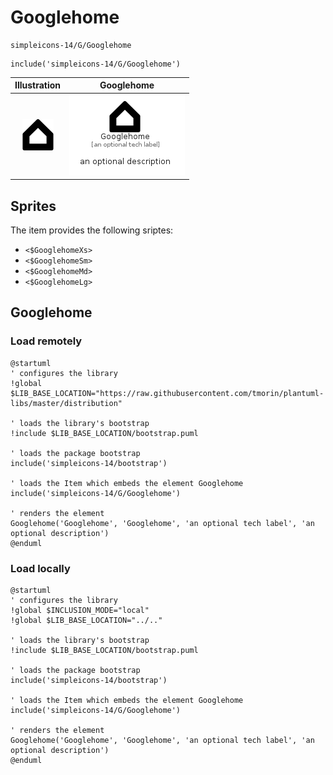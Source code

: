 # Googlehome


```text
simpleicons-14/G/Googlehome
```

```text
include('simpleicons-14/G/Googlehome')
```



| Illustration | Googlehome |
| :---: | :---: |
| ![illustration for Illustration](../../simpleicons-14/G/Googlehome.png) | ![illustration for Googlehome](../../simpleicons-14/G/Googlehome.Local.png) |



## Sprites
The item provides the following sriptes:

- `<$GooglehomeXs>`
- `<$GooglehomeSm>`
- `<$GooglehomeMd>`
- `<$GooglehomeLg>`





## Googlehome

### Load remotely
```plantuml
@startuml
' configures the library
!global $LIB_BASE_LOCATION="https://raw.githubusercontent.com/tmorin/plantuml-libs/master/distribution"

' loads the library's bootstrap
!include $LIB_BASE_LOCATION/bootstrap.puml

' loads the package bootstrap
include('simpleicons-14/bootstrap')

' loads the Item which embeds the element Googlehome
include('simpleicons-14/G/Googlehome')

' renders the element
Googlehome('Googlehome', 'Googlehome', 'an optional tech label', 'an optional description')
@enduml
```

### Load locally
```plantuml
@startuml
' configures the library
!global $INCLUSION_MODE="local"
!global $LIB_BASE_LOCATION="../.."

' loads the library's bootstrap
!include $LIB_BASE_LOCATION/bootstrap.puml

' loads the package bootstrap
include('simpleicons-14/bootstrap')

' loads the Item which embeds the element Googlehome
include('simpleicons-14/G/Googlehome')

' renders the element
Googlehome('Googlehome', 'Googlehome', 'an optional tech label', 'an optional description')
@enduml
```

